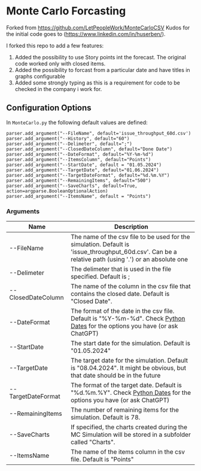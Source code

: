 # Monte Carlo Forcasting

Forked from https://github.com/LetPeopleWork/MonteCarloCSV
Kudos for the initial code goes to (https://www.linkedin.com/in/huserben/).

I forked this repo to add a few features:

1. Added the possibility to use Story points int the forecast. The original code worked only with closed items. 
2. Added the possibility to forcast from a particular date and have titles in graphs configurable
3. Added some strongly typing as this is a requirement for code to be checked in the company i work for. 


## Configuration Options
In `MonteCarlo.py` the following default values are defined:

```
parser.add_argument("--FileName", default='issue_throughput_60d.csv')
parser.add_argument("--History", default="60")
parser.add_argument("--Delimeter", default=";")
parser.add_argument("--ClosedDateColumn", default="Done Date")
parser.add_argument("--DateFormat", default="%Y-%m-%d")
parser.add_argument("--ItemsColumn", default="Points")
parser.add_argument("--StartDate", default = "01.05.2024")
parser.add_argument("--TargetDate", default="01.06.2024")
parser.add_argument("--TargetDateFormat", default="%d.%m.%Y")
parser.add_argument("--RemainingItems", default="500")
parser.add_argument("--SaveCharts", default=True, action=argparse.BooleanOptionalAction)
parser.add_argument("--ItemsName", default = "Points")
```


### Arguments
Name | Description |
--- | --- |
--FileName | The name of the csv file to be used for the simulation. Default is 'issue_throughput_60d.csv'. Can be a relative path (using '.') or an absolute one |
--Delimeter | The delimeter that is used in the file specified. Default is ; |
--ClosedDateColumn | The name of the column in the csv file that contains the closed date. Default is "Closed Date". |
--DateFormat | The format of the date in the csv file. Default is "%Y-%m-%d". Check [Python Dates](https://www.w3schools.com/python/python_datetime.asp) for the options you have (or ask ChatGPT) |
--StartDate | The start date for the simulation. Default is "01.05.2024" |
--TargetDate | The target date for the simulation. Default is "08.04.2024". It might be obvious, but that date should be in the future |
--TargetDateFormat | The format of the target date. Default is "%d.%m.%Y". Check [Python Dates](https://www.w3schools.com/python/python_datetime.asp) for the options you have (or ask ChatGPT) |
--RemainingItems | The number of remaining items for the simulation. Default is 78. |
--SaveCharts | If specified, the charts created during the MC Simulation will be stored in a subfolder called "Charts". |
--ItemsName | The name of the items column in the csv file. Default is "Points" |
